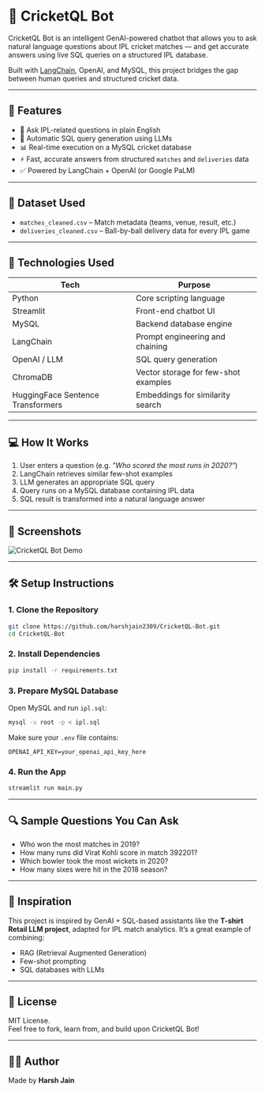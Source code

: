 
# 🏏 CricketQL Bot

CricketQL Bot is an intelligent GenAI-powered chatbot that allows you to ask natural language questions about IPL cricket matches — and get accurate answers using live SQL queries on a structured IPL database.

Built with [LangChain](https://www.langchain.com/), OpenAI, and MySQL, this project bridges the gap between human queries and structured cricket data.

---

## 🚀 Features

- 💬 Ask IPL-related questions in plain English  
- 🧠 Automatic SQL query generation using LLMs  
- 📊 Real-time execution on a MySQL cricket database  
- ⚡ Fast, accurate answers from structured `matches` and `deliveries` data  
- ✅ Powered by LangChain + OpenAI (or Google PaLM)  

---

## 📂 Dataset Used

- `matches_cleaned.csv` – Match metadata (teams, venue, result, etc.)  
- `deliveries_cleaned.csv` – Ball-by-ball delivery data for every IPL game  

---

## 🔧 Technologies Used

| Tech                             | Purpose                                  |
|----------------------------------|------------------------------------------|
| Python                           | Core scripting language                  |
| Streamlit                        | Front-end chatbot UI                     |
| MySQL                            | Backend database engine                  |
| LangChain                        | Prompt engineering and chaining          |
| OpenAI / LLM                     | SQL query generation                     |
| ChromaDB                         | Vector storage for few-shot examples     |
| HuggingFace Sentence Transformers| Embeddings for similarity search         |

---

## 💻 How It Works

1. User enters a question (e.g. _"Who scored the most runs in 2020?"_)  
2. LangChain retrieves similar few-shot examples  
3. LLM generates an appropriate SQL query  
4. Query runs on a MySQL database containing IPL data  
5. SQL result is transformed into a natural language answer  

---

## 📸 Screenshots

![CricketQL Bot Demo](docs/demo.gif)

---

## 🛠️ Setup Instructions

### 1. Clone the Repository

```bash
git clone https://github.com/harshjain2309/CricketQL-Bot.git
cd CricketQL-Bot
```

### 2. Install Dependencies

```bash
pip install -r requirements.txt
```

### 3. Prepare MySQL Database

Open MySQL and run `ipl.sql`:

```bash
mysql -u root -p < ipl.sql
```

Make sure your `.env` file contains:

```
OPENAI_API_KEY=your_openai_api_key_here
```

### 4. Run the App

```bash
streamlit run main.py
```

---

## 🔍 Sample Questions You Can Ask

- Who won the most matches in 2019?  
- How many runs did Virat Kohli score in match 392201?  
- Which bowler took the most wickets in 2020?  
- How many sixes were hit in the 2018 season?  

---

## 🧠 Inspiration

This project is inspired by GenAI + SQL-based assistants like the **T-shirt Retail LLM project**, adapted for IPL match analytics. It’s a great example of combining:

- RAG (Retrieval Augmented Generation)  
- Few-shot prompting  
- SQL databases with LLMs  

---

## 📘 License

MIT License.  
Feel free to fork, learn from, and build upon CricketQL Bot!  

---

## 🙋‍♂️ Author

Made by **Harsh Jain**  
